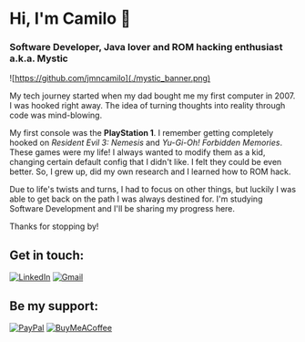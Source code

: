 # Hi, I'm Camilo 👋
### Software Developer, Java lover and ROM hacking enthusiast a.k.a. Mystic

![https://github.com/jmncamilo](./mystic_banner.png)

My tech journey started when my dad bought me my first computer in 2007. I was hooked right away. The idea of turning thoughts into reality through code was mind-blowing.

My first console was the **PlayStation 1**. I remember getting completely hooked on *Resident Evil 3: Nemesis* and *Yu-Gi-Oh! Forbidden Memories*. These games were my life! I always wanted to modify them as a kid, changing certain default config that I didn't like. I felt they could be even better. So, I grew up, did my own research and I learned how to ROM hack.

Due to life's twists and turns, I had to focus on other things, but luckily I was able to get back on the path I was always destined for. I'm studying Software Development and I'll be sharing my progress here.

Thanks for stopping by!

## Get in touch:

[![LinkedIn](https://img.shields.io/badge/any-Camilo%20Jim%C3%A9nez-you?style=for-the-badge&logo=linkedin&logoColor=0f0f0f&logoSize=auto&label=LinkedIn&labelColor=f0f0f0&color=%230A66C2
)](https://www.linkedin.com/in/camilojimenz/)
[![Gmail](https://img.shields.io/badge/any-jmncamilo%40gmail.com-you?style=for-the-badge&logo=gmail&logoColor=0f0f0f&logoSize=auto&label=Gmail&labelColor=f0f0f0&color=%23EA4335
)](mailto:jmncamilo@gmail.com)

## Be my support:
[![PayPal](https://img.shields.io/badge/any-Camilo%20Jim%C3%A9nez-you?style=for-the-badge&logo=paypal&logoColor=0f0f0f&logoSize=auto&label=PayPal&labelColor=f0f0f0&color=%23003087)](https://www.paypal.com/donate/?hosted_button_id=8DZU725MLQKRL)
[![BuyMeACoffee](https://img.shields.io/badge/any-Support%20My%20Work-you?style=for-the-badge&logo=buymeacoffee&logoColor=0f0f0f&logoSize=auto&label=Buy%20Me%20A%20Coffee&labelColor=f0f0f0&color=%23FFDD00)](https://buymeacoffee.com/jmncamilo)


<!--
**jmncamilo/jmncamilo** is a ✨ _special_ ✨ repository because its `README.md` (this file) appears on your GitHub profile.

Here are some ideas to get you started:

- 🔭 I’m currently working on ...
- 🌱 I’m currently learning ...
- 👯 I’m looking to collaborate on ...
- 🤔 I’m looking for help with ...
- 💬 Ask me about ...
- 📫 How to reach me: ...
- 😄 Pronouns: ...
- ⚡ Fun fact: ...
-->
